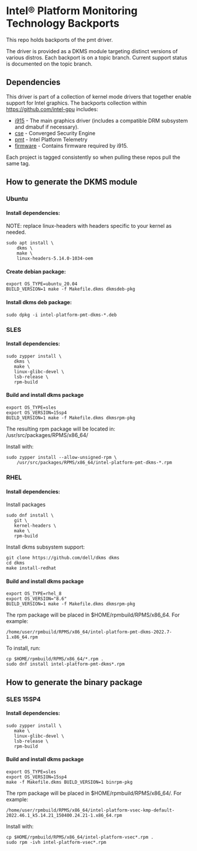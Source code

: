 # Intel® Platform Monitoring Technology Backports

This repo holds backports of the pmt driver.

The driver is provided as a DKMS module targeting distinct
versions of various distros. Each backport is on a topic 
branch. Current support status is documented on the topic branch.

## Dependencies
This driver is part of a collection of kernel mode drivers 
that together enable support for Intel graphics. The backports 
collection within https://github.com/intel-gpu includes:

  - [i915](https://github.com/intel-gpu/intel-gpu-i915-backports) - The main graphics driver (includes a compatible DRM subsystem and dmabuf if necessary).
  - [cse](https://github.com/intel-gpu/intel-gpu-cse-backports) - Converged Security Engine
  - [pmt](https://github.com/intel-gpu/intel-gpu-pmt-backports) - Intel Platform Telemetry
  - [firmware](https://github.com/intel-gpu/intel-gpu-firmware) - Contains firmware required by i915.  

Each project is tagged consistently so when pulling these repos pull the same tag.

## How to generate the DKMS module

### Ubuntu
#### Install dependencies:

NOTE: replace linux-headers with headers specific to your kernel
as needed.

```
sudo apt install \
    dkms \
    make \
    linux-headers-5.14.0-1034-oem
```

#### Create debian package:
```
export OS_TYPE=ubuntu_20.04
BUILD_VERSION=1 make -f Makefile.dkms dkmsdeb-pkg
```

#### Install dkms deb package:

```
sudo dpkg -i intel-platform-pmt-dkms-*.deb
```

### SLES 

#### Install dependencies:

```
sudo zypper install \
   dkms \
   make \
   linux-glibc-devel \
   lsb-release \
   rpm-build
```

#### Build and install dkms package
```
export OS_TYPE=sles
export OS_VERSION=15sp4
BUILD_VERSION=1 make -f Makefile.dkms dkmsrpm-pkg
```

The resulting rpm package will be located in:
/usr/src/packages/RPMS/x86_64/

Install with:

```
sudo zypper install --allow-unsigned-rpm \
    /usr/src/packages/RPMS/x86_64/intel-platform-pmt-dkms-*.rpm
```

### RHEL

#### Install dependencies:

Install packages

```
sudo dnf install \
   git \
   kernel-headers \
   make \
   rpm-build
```

Install dkms subsystem support:

```
git clone https://github.com/dell/dkms dkms
cd dkms
make install-redhat
```

#### Build and install dkms package
```
export OS_TYPE=rhel_8
export OS_VERSION="8.6"
BUILD_VERSION=1 make -f Makefile.dkms dkmsrpm-pkg
```

The rpm package will be placed in $HOME/rpmbuild/RPMS/x86_64.
For example:

```
/home/user/rpmbuild/RPMS/x86_64/intel-platform-pmt-dkms-2022.7-1.x86_64.rpm
```

To install, run:

```
cp $HOME/rpmbuild/RPMS/x86_64/*.rpm .
sudo dnf install intel-platform-pmt-dkms*.rpm
```

## How to generate the binary package

### SLES 15SP4

#### Install dependencies:

```
sudo zypper install \
   make \
   linux-glibc-devel \
   lsb-release \
   rpm-build
```

#### Build and install dkms package
```
export OS_TYPE=sles
export OS_VERSION=15sp4
make -f Makefile.dkms BUILD_VERSION=1 binrpm-pkg
```

The rpm package will be placed in $HOME/rpmbuild/RPMS/x86_64/.
For example:

```
/home/user/rpmbuild/RPMS/x86_64/intel-platform-vsec-kmp-default-2022.46.1_k5.14.21_150400.24.21-1.x86_64.rpm
```

Install with:

```
cp $HOME/rpmbuild/RPMS/x86_64/intel-platform-vsec*.rpm .
sudo rpm -ivh intel-platform-vsec*.rpm
```